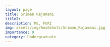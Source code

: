 ```yaml
---
layout: page
title: Sriman Rajamani
title2: 
description: ME, FURI
img: assets/img/headshots/Sriman_Rajamani.jpg
importance: 9
category: Undergraduate
---
```



